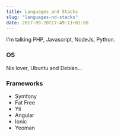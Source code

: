 ```yaml
---
title: Languages and Stacks
slug: "languages-nd-stacks"
date: 2017-09-20T17:49:11+01:00
---
```


I'm talking PHP, Javascript, NodeJs, Python.

### OS ###
Nix lover, Ubuntu and Debian...

### Frameworks ###
* Symfony
* Fat Free
* Yii
* Angular
* Ionic
* Yeoman
